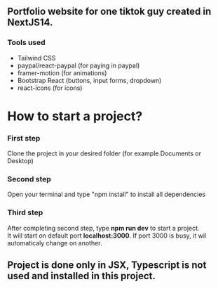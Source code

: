 ## Portfolio website for one tiktok guy created in NextJS14. 

### Tools used
- Tailwind CSS
- paypal/react-paypal (for paying in paypal)
- framer-motion (for animations)
- Bootstrap React (buttons, input forms, dropdown)
- react-icons (for icons)

    
# How to start a project? 

### First step
Clone the project in your desired folder (for example Documents or Desktop)
</br>

### Second step

Open your terminal and type "npm install" to install all dependencies
</br>

### Third step 

After completing second step, type **npm run dev** to start a project. </br>
It will start on default port **localhost:3000**. If port 3000 is busy, it wil automaticaly change on another. 
</br>

## Project is done only in JSX, Typescript is not used and installed in this project. 